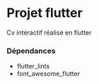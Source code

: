 # Projet flutter

Cv intéractif réalisé en flutter

### Dépendances 
- flutter_lints
- font_awesome_flutter
